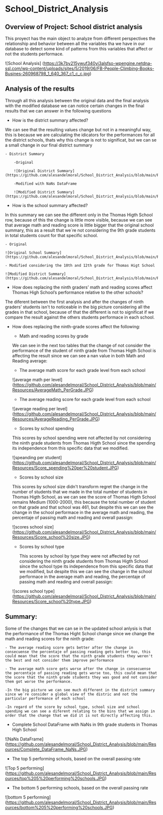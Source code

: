 # School_District_Analysis

## Overview of Project: School district analysis

This proyect has the main object to analyze from different perspectives the relationship and behavior between all the variables tha we have in our database to detect some kind of patterns from this variables that affect or not the students performace.

![School Analysis] (https://3k7by215ywuf340yi3alsfso-wpengine.netdna-ssl.com/wp-content/uploads/sites/5/2019/06/FB-People-Climbing-Books-Busines-260968798_1_640_367_c1_c_c.jpg)

## Analysis of the results

Through all this analysis between the original data and the final analysis with the modified database we can notice certain changes in the final results that we can answer in the following questions

- How is the district summary affected?

We can see that the resulting values change but not in a meaningful way, this is because we are calculating the idicators for the performances for all the district schools, thats why this change is not to significat, but we can se a small change in our final district summary

    - District Summary 

        -Original

        ![Original District Summary] (https://github.com/alesandelmoral/School_District_Analysis/blob/main/Resources/Original_District_Summary.JPG)

        -Modified with NaNs DataFrame

        ![Modified District Summary] (https://github.com/alesandelmoral/School_District_Analysis/blob/main/Resources/Modified_District_Summary.JPG)

- How is the school summary affected?

In this summary we can see the different only in the Thomas Higth School row, because of this the change is little more visible, because we can see that average math and reading score is little bigger that the original school summary, this as a result that we´re not considering the 9th grade students in total students count for that specific school.

    - Original

    ![Original School Summary] (https://github.com/alesandelmoral/School_District_Analysis/blob/main/Resources/Original_School_Summary.JPG)

    - Modified considering the 10th and 12th grade for Thomas Higt School

    ![Modified District Summary] (https://github.com/alesandelmoral/School_District_Analysis/blob/main/Resources/Modified_School_Summary.JPG)

- How does replacing the ninth graders’ math and reading scores affect Thomas High School’s performance relative to the other schools?

The diferent between the first analysis and after the changes of ninth graders’ students isn't to noticeable in the big picture considering all the grades in that school, because of that the different is not to significat if we compare the result against the others students performace in each school.

- How does replacing the ninth-grade scores affect the following:

    - Math and reading scores by grade

    We can see in the next too tables that the change of not consider the performance of the student of ninth grade from Thomas Higth School is affecting the result since we can see a nan value in both Math and Reading average:

     - The average math score for each grade level from each school 
    
    ![average math per level] (https://github.com/alesandelmoral/School_District_Analysis/blob/main/Resources/AverageMath_PerGrade.JPG)

    - The average reading score for each grade level from each school 

    ![average reading per level] (https://github.com/alesandelmoral/School_District_Analysis/blob/main/Resources/AverageReading_PerGrade.JPG)


    - Scores by school spending

    This scores by school spending were not affected by not considering the ninth grade students from Thomas Higth School since the spending its independence from this specific data that we modified.

    ![speanding per student] (https://github.com/alesandelmoral/School_District_Analysis/blob/main/Resources/Score_spending%20per%20student.JPG)

    - Scores by school size

    This scores by school size didn't transform regret the change in the number of students that we made in the total number of students in Thomas Higth School, as we can see the score of Thomas Higth School remains Medium (1000-2000), this because the total number of student on that grade and that school was 461, but despite this we can see the change in the school performace in the average math and reading, the percentaje of passing math and reading and overall passign:

    ![scores school size] (https://github.com/alesandelmoral/School_District_Analysis/blob/main/Resources/Score_school%20size.JPG)

    - Scores by school type

        This scores by school by type they were not affected by not considering the ninth grade students from Thomas Higth School since the school type its independence from this specific data that we modified, but despite this we can see the change in the school performace in the average math and reading, the percentaje of passing math and reading and overall passign:

    ![scores school type] (https://github.com/alesandelmoral/School_District_Analysis/blob/main/Resources/Score_school%20type.JPG)



## Summary: 

Some of the changes that we can se in the updated school anlysis is that the performance of the Thomas Hight School change since we change the math and reading scores for the ninth grade:

    - The average reading score gets better after the change in consecuense the percentaje of passing reading gets better too, this could mean that the score that the ninth grade students they weren't the best and not consider them improve performance

    - The average math score gets worse after the change in consecuense the percentaje of passing reading gets worse too, this could mean that the score that the ninth grade students they was good and not consider them got worse the performance.

    -In the big picture we can see much different in the district summary since we´re consider a global view of the distric and not the particular performance of each school

    -In regard of the score by school type, school size and school spending we can see a diferent relating to the bins that we assign in order that the change that we did it is not directly affecting this.

- Complete School DataFrame with NaNs in 9th grade students in Thomas High School

![NaNs DataFrame] (https://github.com/alesandelmoral/School_District_Analysis/blob/main/Resources/Complete_DataFrame_NaNs.JPG)


- The top 5 performing schools, based on the overall passing rate

![Top 5 performing] (https://github.com/alesandelmoral/School_District_Analysis/blob/main/Resources/top%205%20performing%20schools.JPG)

- The bottom 5 performing schools, based on the overall passing rate

![bottom 5 performing] (https://github.com/alesandelmoral/School_District_Analysis/blob/main/Resources/bottom%205%20performing%20schools.JPG)





